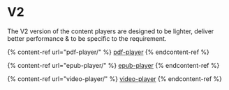 # V2

The V2 version of the content players are designed to be lighter, deliver better performance & to be specific to the requirement.

{% content-ref url="pdf-player/" %}
[pdf-player](pdf-player/)
{% endcontent-ref %}

{% content-ref url="epub-player/" %}
[epub-player](epub-player/)
{% endcontent-ref %}

{% content-ref url="video-player/" %}
[video-player](video-player/)
{% endcontent-ref %}
